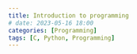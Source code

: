 ```yaml
---
title: Introduction to programming
# date: 2023-05-16 18:00
categories: [Programming]
tags: [C, Python, Programming]
---
```

